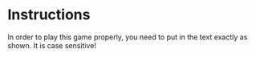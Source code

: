 # Instructions
In order to play this game properly, you need to put in the text exactly as shown. It is case sensitive!
